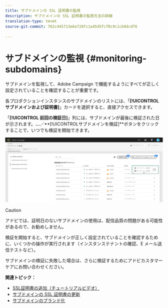 ```yaml
---
title: サブドメインの SSL 証明書の監視
description: サブドメインの SSL 証明書の監視方法の詳細
translation-type: tm+mt
source-git-commit: 762c445713e6e728fc1a45d5fcf8c9c1cb0dcdf6

---
```



# サブドメインの監視 {#monitoring-subdomains}

サブドメインを監視して、Adobe Campaign で機能するようにすべてが正しく設定されていることを確認することが重要です。

各プロダクションインスタンスのサブドメインのリストには、「**[!UICONTROL サブドメインおよび証明書]**」カードを選択すると、直接アクセスできます。

「**[!UICONTROL 前回の検証日]**」列には、サブドメインが最後に検証された日が示されます。**...**／**[!UICONTROL &#x200B;サブドメインを検証]**ボタンをクリックすることで、いつでも検証を開始できます。

![](assets/subdomain_verification.png)

>[!CAUTION]
>
>アドビでは、証明日のないサブドメインの使用は、配信品質の問題がある可能性があるので、お勧めしません。

検証を開始すると、サブドメインが正しく設定されていることを確認するために、いくつかの操作が実行されます（インスタンステナントの確認、E メール送信テストなど）。

サブドメインの検証に失敗した場合は、さらに検証するためにアドビカスタマーケアにお問い合わせください。

**関連トピック：**

* [SSL証明書の追加（チュートリアルビデオ）](https://docs.adobe.com/content/help/en/campaign-learn/campaign-standard-tutorials/administrating/control-panel/adding-ssl-certificates.html)
* [サブドメインの SSL 証明書の更新](../..help/subdomains-certificates/using/renewing-subdomain-certificate.md)
* [サブドメインのブランド化](../../subdomains-certificates/using/subdomains-branding.md)
